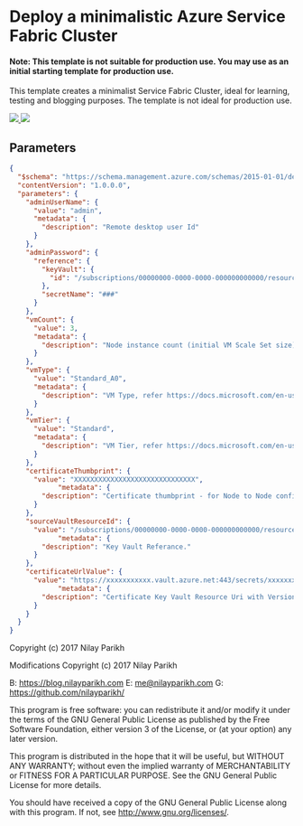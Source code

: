 # Deploy a minimalistic Azure Service Fabric Cluster

#### Note: This template is not suitable for production use. You may use as an initial starting template for production use.

This template creates a minimalist Service Fabric Cluster, ideal for learning, testing and blogging purposes. The template is not ideal for production use.

<a href="https://portal.azure.com/#create/Microsoft.Template/uri/https%3A%2F%2Fraw.githubusercontent.com%2Fnilayparikh%2FAzureTemplates%2Fmaster%2F1100-Minimalistic-Azure-Service-Fabric-Cluster%2Fazuredeploy.json" target="_blank">
    <img src="http://azuredeploy.net/deploybutton.png"/>
</a>
<a href="http://armviz.io/#/?load=https%3A%2F%2Fraw.githubusercontent.com%2Fnilayparikh%2FAzureTemplates%2Fmaster%2F1100-Minimalistic-Azure-Service-Fabric-Cluster%2Fazuredeploy.json" target="_blank">
    <img src="http://armviz.io/visualizebutton.png"/>
</a>

## Parameters

``` json
{
  "$schema": "https://schema.management.azure.com/schemas/2015-01-01/deploymentParameters.json#",
  "contentVersion": "1.0.0.0",
  "parameters": {
    "adminUserName": {
      "value": "admin",
      "metadata": {
        "description": "Remote desktop user Id"
      }
    },
    "adminPassword": {
      "reference": {
        "keyVault": {
          "id": "/subscriptions/00000000-0000-0000-000000000000/resourceGroups/xxxxxxxxxxxxxxx/providers/Microsoft.KeyVault/vaults/xxxxxxxxxxxxx"
        },
        "secretName": "###"
      }
    },
    "vmCount": {
      "value": 3,
      "metadata": {
        "description": "Node instance count (initial VM Scale Set size)."
      }
    },
    "vmType": {
      "value": "Standard_A0",
      "metadata": {
        "description": "VM Type, refer https://docs.microsoft.com/en-us/azure/virtual-machines/virtual-machines-windows-sizes."
      }
    },
    "vmTier": {
      "value": "Standard",
      "metadata": {
        "description": "VM Tier, refer https://docs.microsoft.com/en-us/azure/virtual-machines/virtual-machines-windows-sizes."
      }
    },
    "certificateThumbprint": {
      "value": "XXXXXXXXXXXXXXXXXXXXXXXXXXXXXX",
            "metadata": {
        "description": "Certificate thumbprint - for Node to Node configuration."
      }
    },
    "sourceVaultResourceId": {
      "value": "/subscriptions/00000000-0000-0000-000000000000/resourceGroups/xxxxxxxxxxxxxxx/providers/Microsoft.KeyVault/vaults/xxxxxxxxxxxxx",
            "metadata": {
        "description": "Key Vault Referance."
      }
    },
    "certificateUrlValue": {
      "value": "https://xxxxxxxxxxx.vault.azure.net:443/secrets/xxxxxxxxxxxxxxxxx/xxxxxxxxxxxxxxxxxxx",
            "metadata": {
        "description": "Certificate Key Vault Resource Uri with Version."
      }
    }
  }
}
```

Copyright (c) 2017 Nilay Parikh

Modifications Copyright (c) 2017 Nilay Parikh

B: https://blog.nilayparikh.com E: me@nilayparikh.com G: https://github.com/nilayparikh/

This program is free software: you can redistribute it and/or modify
it under the terms of the GNU General Public License as published by
the Free Software Foundation, either version 3 of the License, or
(at your option) any later version.

This program is distributed in the hope that it will be useful,
but WITHOUT ANY WARRANTY; without even the implied warranty of
MERCHANTABILITY or FITNESS FOR A PARTICULAR PURPOSE.  See the
GNU General Public License for more details.

You should have received a copy of the GNU General Public License
along with this program.  If not, see <http://www.gnu.org/licenses/>.
